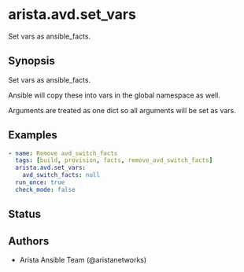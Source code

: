 # arista.avd.set_vars

Set vars as ansible\_facts\.

## Synopsis

Set vars as ansible\_facts\.

Ansible will copy these into vars in the global namespace as well\.

Arguments are treated as one dict so all arguments will be set as vars\.

## Examples

```yaml
- name: Remove avd_switch_facts
  tags: [build, provision, facts, remove_avd_switch_facts]
  arista.avd.set_vars:
    avd_switch_facts: null
  run_once: true
  check_mode: false
```

## Status

## Authors

- Arista Ansible Team (@aristanetworks)

